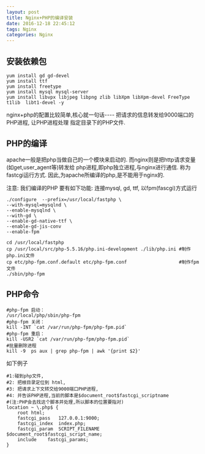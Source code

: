 ```yaml
---
layout: post
title: Nginx+PHP的编译安装
date: 2016-12-18 22:45:12
tags: Nginx
categories: Nginx
---
```


## 安装依赖包

```shell
yum install gd gd-devel
yum install ttf
yum install freetype
yum install mysql mysql-server
yum install libvpx libjpeg libpng zlib libXpm libXpm-devel FreeType t1lib  libt1-devel -y
```
  
nginx+php的配置比较简单,核心就一句话----
把请求的信息转发给9000端口的PHP进程,
让PHP进程处理 指定目录下的PHP文件.




## PHP的编译

apache一般是把php当做自己的一个模块来启动的.
而nginx则是把http请求变量(如get,user_agent等)转发给 php进程,即php独立进程,与nginx进行通信. 称为 fastcgi运行方式.
因此,为apache所编译的php,是不能用于nginx的.  
  
注意: 我们编译的PHP 要有如下功能:
连接mysql, gd, ttf, 以fpm(fascgi)方式运行  

```shell
./configure  --prefix=/usr/local/fastphp \
--with-mysql=mysqlnd \
--enable-mysqlnd \
--with-gd \
--enable-gd-native-ttf \
--enable-gd-jis-conv
--enable-fpm

cd /usr/local/fastphp
cp /usr/local/src/php-5.5.16/php.ini-development ./lib/php.ini #制作php.ini文件
cp etc/php-fpm.conf.default etc/php-fpm.conf                   #制作fpm文件
./sbin/php-fpm
```

## PHP命令

```shell
#php-fpm 启动：
/usr/local/php/sbin/php-fpm
#php-fpm 关闭：
kill -INT `cat /var/run/php-fpm/php-fpm.pid`
#php-fpm 重启：
kill -USR2 `cat /var/run/php-fpm/php-fpm.pid`
#批量删除进程
kill -9  ps aux | grep php-fpm | awk '{print $2}'
```

如下例子

```shell
#1:碰到php文件,
#2: 把根目录定位到 html,
#3: 把请求上下文转交给9000端口PHP进程,
#4: 并告诉PHP进程,当前的脚本是$document_root$fastcgi_scriptname
#(注:PHP会去找这个脚本并处理,所以脚本的位置要指对)
location ~ \.php$ {
    root html;
    fastcgi_pass   127.0.0.1:9000;
    fastcgi_index  index.php;
    fastcgi_param  SCRIPT_FILENAME  $document_root$fastcgi_script_name;
    include    fastcgi_params;
}
```

